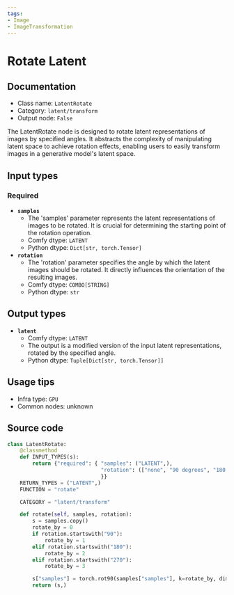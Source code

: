 ```yaml
---
tags:
- Image
- ImageTransformation
---
```


# Rotate Latent
## Documentation
- Class name: `LatentRotate`
- Category: `latent/transform`
- Output node: `False`

The LatentRotate node is designed to rotate latent representations of images by specified angles. It abstracts the complexity of manipulating latent space to achieve rotation effects, enabling users to easily transform images in a generative model's latent space.
## Input types
### Required
- **`samples`**
    - The 'samples' parameter represents the latent representations of images to be rotated. It is crucial for determining the starting point of the rotation operation.
    - Comfy dtype: `LATENT`
    - Python dtype: `Dict[str, torch.Tensor]`
- **`rotation`**
    - The 'rotation' parameter specifies the angle by which the latent images should be rotated. It directly influences the orientation of the resulting images.
    - Comfy dtype: `COMBO[STRING]`
    - Python dtype: `str`
## Output types
- **`latent`**
    - Comfy dtype: `LATENT`
    - The output is a modified version of the input latent representations, rotated by the specified angle.
    - Python dtype: `Tuple[Dict[str, torch.Tensor]]`
## Usage tips
- Infra type: `GPU`
- Common nodes: unknown


## Source code
```python
class LatentRotate:
    @classmethod
    def INPUT_TYPES(s):
        return {"required": { "samples": ("LATENT",),
                              "rotation": (["none", "90 degrees", "180 degrees", "270 degrees"],),
                              }}
    RETURN_TYPES = ("LATENT",)
    FUNCTION = "rotate"

    CATEGORY = "latent/transform"

    def rotate(self, samples, rotation):
        s = samples.copy()
        rotate_by = 0
        if rotation.startswith("90"):
            rotate_by = 1
        elif rotation.startswith("180"):
            rotate_by = 2
        elif rotation.startswith("270"):
            rotate_by = 3

        s["samples"] = torch.rot90(samples["samples"], k=rotate_by, dims=[3, 2])
        return (s,)

```
